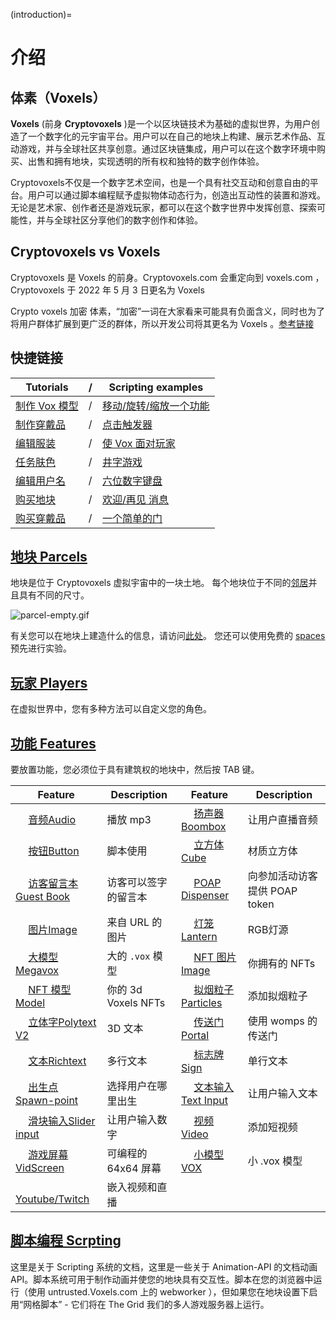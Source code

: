 (introduction)=
# 介绍

## 体素（Voxels）

**Voxels** (前身 **Cryptovoxels** )是一个以区块链技术为基础的虚拟世界，为用户创造了一个数字化的元宇宙平台。用户可以在自己的地块上构建、展示艺术作品、互动游戏，并与全球社区共享创意。通过区块链集成，用户可以在这个数字环境中购买、出售和拥有地块，实现透明的所有权和独特的数字创作体验。

Cryptovoxels不仅是一个数字艺术空间，也是一个具有社交互动和创意自由的平台。用户可以通过脚本编程赋予虚拟物体动态行为，创造出互动性的装置和游戏。无论是艺术家、创作者还是游戏玩家，都可以在这个数字世界中发挥创意、探索可能性，并与全球社区分享他们的数字创作和体验。

## Cryptovoxels vs Voxels

Cryptovoxels 是 Voxels 的前身。Cryptovoxels.com 会重定向到 voxels.com ， Cryptovoxels 于 2022 年 5 月 3 日更名为 Voxels

Crypto voxels 加密 体素，“加密”一词在大家看来可能具有负面含义，同时也为了将用户群体扩展到更广泛的群体，所以开发公司将其更名为 Voxels 。[参考链接](https://www.globenewswire.com/news-release/2022/05/03/2434939/0/en/Cryptovoxels-Is-Rebranding-to-Voxels-on-May-3-2022.html)


## 快捷链接

| Tutorials |  / |Scripting examples|
|------|------|------|
| [制作 Vox 模型](../Parcels/vox-model.md) |/| [移动/旋转/缩放一个功能](../Scripting/Examples/Move-rotate-scale-Feature.md) |
| [制作穿戴品](../Players/make_wearable.md) |/| [点击触发器](../Scripting/Examples/Click-trigger.md) |
| [编辑服装](../Players/Costume_tab.md) |/| [使 Vox 面对玩家](../Scripting/Examples/Turn.md) |
| [任务肤色](../Players/Avatar_skin.md) |/| [井字游戏](../Scripting/Examples/TicTacToe.md) |
| [编辑用户名](../Players/edit_username.md) |/| [六位数字键盘](../Scripting/Examples/keypad_six_digits.md) |
| [购买地块](../Parcels/buy_a_parcel.md) |/| [欢迎/再见 消息](../Scripting/Examples/welcome_message.md) |
| [购买穿戴品](../Players/buy_a_wearable.md) |/| [一个简单的门](../Scripting/Examples/Simple-Door.md) |

## [地块 Parcels](../Parcels)

地块是位于 Cryptovoxels 虚拟宇宙中的一块土地。
每个地块位于不同的[邻居](https://wiki.cryptovoxels.com/en/The-world)并且具有不同的尺寸。

![parcel-empty.gif](../../static/img/parcel-empty.gif)

有关您可以在地块上建造什么的信息，请访问[此处](https://wiki.cryptovoxels.com/en/Parcels/Building)。
您还可以使用免费的 [spaces](https://wiki.cryptovoxels.com/Spaces) 预先进行实验。

## [玩家 Players](../Players)

在虚拟世界中，您有多种方法可以自定义您的角色。

## [功能 Features](../-Features) 

要放置功能，您必须位于具有建筑权的地块中，然后按 TAB 键。

| Feature | Description | Feature | Description |
| ------ | ------ | ------ | ------ |
| <img width='16' src='https://www.cryptovoxels.com/icons/audio.png'/>  [音频Audio](#audio) | 播放 mp3 | <img width='16' src='https://www.cryptovoxels.com/icons/audio.png' /> [扬声器Boombox](#boombox) | 让用户直播音频 |
|<img width='16' src='https://www.cryptovoxels.com/icons/button.png' /> [按钮Button](#button) | 脚本使用 | <img width='16' src='https://www.cryptovoxels.com/icons/cube.png' /> [立方体Cube](#cube) | 材质立方体 |
|<img width='16' src='https://www.voxels.com/icons/guest-book.png' />  [访客留言本Guest Book](#image) |访客可以签字的留言本 | <img width='16' src='https://www.cryptovoxels.com/icons/poap.png' /> [POAP Dispenser](#POAP-Dispenser) |向参加活动访客提供 POAP token |
|<img width='16' src='https://www.cryptovoxels.com/icons/image.png' />  [图片Image](#image) | 来自 URL 的图片 | <img width='16' src='https://www.cryptovoxels.com/icons/lantern.png' />  [灯笼Lantern](#lantern) | RGB灯源 |
|<img width='16' src='https://www.cryptovoxels.com/icons/megavox.png' /> [大模型Megavox](#megavox) | 大的 `.vox` 模型 | <img width='16' src='https://www.cryptovoxels.com/icons/nft-image.png'  /> [NFT 图片Image](#nft-image) | 你拥有的 NFTs |
|<img width='16' src='https://www.cryptovoxels.com/icons/nft-model.png'  /> [NFT 模型Model](#nft-model) | 你的 3d Voxels NFTs |<img width='16' src='https://www.voxels.com/icons/particles.png'  /> [拟烟粒子Particles](#particles) | 添加拟烟粒子 |
|<img width='16' src='https://www.voxels.com/icons/polytext.png' /> [立体字Polytext V2](#polytext) | 3D 文本 | <img width='16' src='https://www.cryptovoxels.com/icons/portal.png' /> [传送门Portal](#portal) |使用 womps 的传送门 |
|<img width='16' src='https://www.cryptovoxels.com/icons/richtext.png' /> [文本Richtext](#richtext) | 多行文本 | <img width='16' src='https://www.cryptovoxels.com/icons/sign.png' /> [标志牌Sign](#sign) |单行文本 |
|<img width='16' src='https://www.cryptovoxels.com/icons/spawn-point.png' /> [出生点Spawn-point](#spawn-point) | 选择用户在哪里出生 | <img width='16' src='https://www.cryptovoxels.com/icons/text-input.png' />  [文本输入Text Input](#text-input) |让用户输入文本|
|<img width='16' src='https://www.cryptovoxels.com/icons/slider-input.png' /> [滑块输入Slider input](#slider-input) | 让用户输入数字 |<img width='16' src='https://www.cryptovoxels.com/icons/video.png' /> [视频Video](#video) |添加短视频|
|<img width='16' src='https://www.cryptovoxels.com/icons/vid-screen.png' /> [游戏屏幕VidScreen](#vid-screen) |可编程的 64x64 屏幕|<img width='16' src='https://www.cryptovoxels.com/icons/vox-model.png' /> [小模型VOX](#vox-model) |小 .vox 模型|
|<img width='16' src='https://www.cryptovoxels.com/icons/youtube.png' /> [Youtube/Twitch](#youtube) |嵌入视频和直播|

## [脚本编程 Scrpting](../Scripting)

这里是关于 Scripting 系统的文档，这里是一些关于 Animation-API 的文档动画 API。脚本系统可用于制作动画并使您的地块具有交互性。脚本在您的浏览器中运行（使用 untrusted.Voxels.com 上的 webworker ），但如果您在地块设置下启用“网格脚本” - 它们将在 The Grid 我们的多人游戏服务器上运行。
